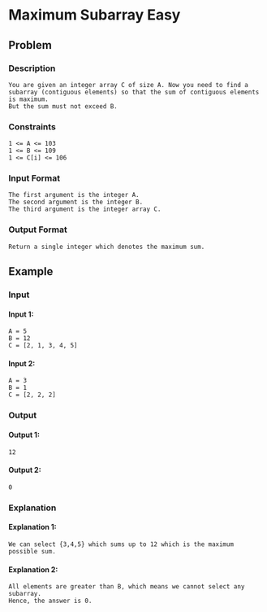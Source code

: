 # Maximum Subarray Easy

## Problem

### Description

    You are given an integer array C of size A. Now you need to find a subarray (contiguous elements) so that the sum of contiguous elements is maximum.
    But the sum must not exceed B.

### Constraints

    1 <= A <= 103
    1 <= B <= 109
    1 <= C[i] <= 106

### Input Format

    The first argument is the integer A.
    The second argument is the integer B.
    The third argument is the integer array C.

### Output Format

    Return a single integer which denotes the maximum sum.

## Example

### Input

#### Input 1:

    A = 5
    B = 12
    C = [2, 1, 3, 4, 5]

#### Input 2:

    A = 3
    B = 1
    C = [2, 2, 2]

### Output

#### Output 1:

    12

#### Output 2:

    0

### Explanation

#### Explanation 1:

    We can select {3,4,5} which sums up to 12 which is the maximum possible sum.

#### Explanation 2:

    All elements are greater than B, which means we cannot select any subarray.
    Hence, the answer is 0.
